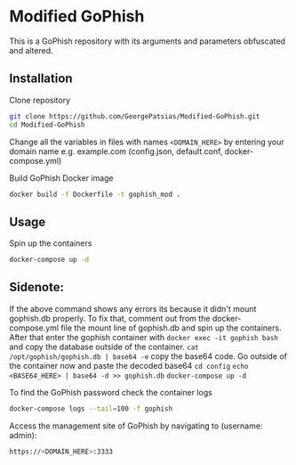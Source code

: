 # Modified GoPhish
This is a GoPhish repository with its arguments and parameters obfuscated and altered.

## Installation
Clone repository
```bash
git clone https://github.com/GeorgePatsias/Modified-GoPhish.git
cd Modified-GoPhish
```
Change all the variables in files with names `<DOMAIN_HERE>` by entering your domain name e.g. example.com (config.json, default.conf, docker-compose.yml)

Build GoPhish Docker image
```bash
docker build -f Dockerfile -t gophish_mod .
```

## Usage
Spin up the containers
```bash
docker-compose up -d
```

## Sidenote:
If the above command shows any errors its because it didn't mount gophish.db properly. To fix that, comment out from the docker-compose.yml file the mount line of gophish.db and spin up the containers. After that enter the gophish container with `docker exec -it gophish bash` and copy the database outside of the container. `cat /opt/gophish/gophish.db | base64 -e` copy the base64 code. Go outside of the container now and paste the decoded base64 `cd config` `echo <BASE64_HERE> | base64 -d >> gophish.db` `docker-compose up -d`

To find the GoPhish password check the container logs
```bash
docker-compose logs --tail=100 -f gophish
```

Access the management site of GoPhish by navigating to (username: admin):
```bash
https://<DOMAIN_HERE>:3333
```
